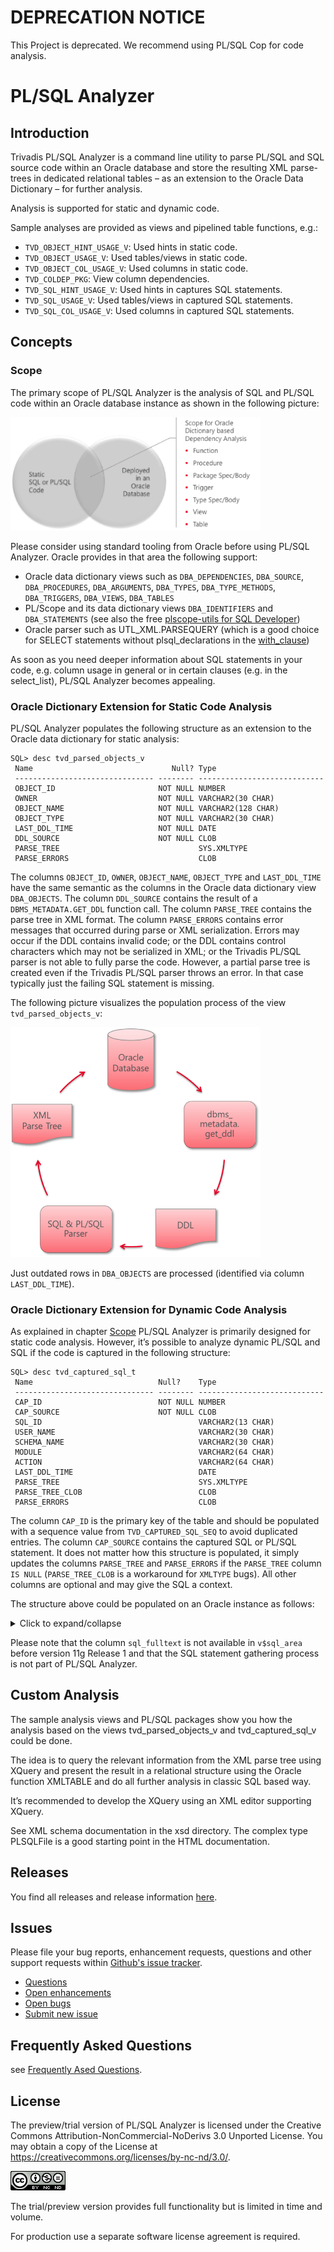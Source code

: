 # DEPRECATION NOTICE

This Project is deprecated. We recommend using PL/SQL Cop for code analysis.

# PL/SQL Analyzer

## Introduction

Trivadis PL/SQL Analyzer is a command line utility to parse PL/SQL and SQL source code within an Oracle database and store the resulting XML parse-trees in dedicated relational tables – as an extension to the Oracle Data Dictionary – for further analysis.

Analysis is supported for static and dynamic code.

Sample analyses are provided as views and pipelined table functions, e.g.:

- `TVD_OBJECT_HINT_USAGE_V`: Used hints in static code.
- `TVD_OBJECT_USAGE_V`: Used tables/views in static code.
- `TVD_OBJECT_COL_USAGE_V`: Used columns in static code.
- `TVD_COLDEP_PKG`: View column dependencies.
- `TVD_SQL_HINT_USAGE_V`: Used hints in captures SQL statements.
- `TVD_SQL_USAGE_V`: Used tables/views in captured SQL statements.
- `TVD_SQL_COL_USAGE_V`: Used columns in captured SQL statements.

## Concepts

### Scope

The primary scope of PL/SQL Analyzer is the analysis of SQL and PL/SQL code within an Oracle database instance as shown in the following picture:

<img alt="Scope" src="images/tvdca_scope.png" width="400">

Please consider using standard tooling from Oracle before using PL/SQL Analyzer. Oracle provides in that area the following support:

- Oracle data dictionary views such as `DBA_DEPENDENCIES`, `DBA_SOURCE`, `DBA_PROCEDURES`, `DBA_ARGUMENTS`, `DBA_TYPES`, `DBA_TYPE_METHODS`, `DBA_TRIGGERS`, `DBA_VIEWS`, `DBA_TABLES`
- PL/Scope and its data dictionary views `DBA_IDENTIFIERS` and `DBA_STATEMENTS` (see also the free [plscope-utils for SQL Developer](https://www.salvis.com/blog/plscope-utils-for-sql-developer/))
- Oracle parser such as UTL_XML.PARSEQUERY (which is a good choice for SELECT statements without plsql_declarations in the [with_clause](http://docs.oracle.com/database/122/SQLRF/SELECT.htm#GUID-CFA006CA-6FF1-4972-821E-6996142A51C6__BABFAFID))

As soon as you need deeper information about SQL statements in your code, e.g. column usage in general or in certain clauses (e.g. in the select_list), PL/SQL Analyzer becomes appealing.

### Oracle Dictionary Extension for Static Code Analysis

PL/SQL Analyzer populates the following structure as an extension to the Oracle data dictionary for static analysis:

```
SQL> desc tvd_parsed_objects_v
 Name                               Null? Type
 ------------------------------- -------- ----------------------------
 OBJECT_ID                       NOT NULL NUMBER
 OWNER                           NOT NULL VARCHAR2(30 CHAR)
 OBJECT_NAME                     NOT NULL VARCHAR2(128 CHAR)
 OBJECT_TYPE                     NOT NULL VARCHAR2(30 CHAR)
 LAST_DDL_TIME                   NOT NULL DATE
 DDL_SOURCE                      NOT NULL CLOB
 PARSE_TREE                               SYS.XMLTYPE
 PARSE_ERRORS                             CLOB
```

The columns `OBJECT_ID`, `OWNER`, `OBJECT_NAME`, `OBJECT_TYPE` and `LAST_DDL_TIME` have the same semantic as the columns in the Oracle data dictionary view `DBA_OBJECTS`. The column `DDL_SOURCE` contains the result of a `DBMS_METADATA.GET_DDL` function call. The column `PARSE_TREE` contains the parse tree in XML format. The column `PARSE_ERRORS` contains error messages that occurred during parse or XML serialization. Errors may occur if the DDL contains invalid code; or the DDL contains control characters which may not be serialized in XML; or the Trivadis PL/SQL parser is not able to fully parse the code. However, a partial parse tree is created even if the Trivadis PL/SQL parser throws an error. In that case typically just the failing SQL statement is missing.

The following picture visualizes the population process of the view `tvd_parsed_objects_v`:

<img alt="Parsed Objects" src="images/tvdca_parsed_objects.png" width="400">

Just outdated rows in `DBA_OBJECTS` are processed (identified via column `LAST_DDL_TIME`).

### Oracle Dictionary Extension for Dynamic Code Analysis

As explained in chapter [Scope](#scope) PL/SQL Analyzer is primarily designed for static code analysis. However, it’s possible to analyze dynamic PL/SQL and SQL if the code is captured in the following structure:

```
SQL> desc tvd_captured_sql_t
 Name                            Null?    Type
 ------------------------------- -------- ----------------------------
 CAP_ID                          NOT NULL NUMBER
 CAP_SOURCE                      NOT NULL CLOB
 SQL_ID                                   VARCHAR2(13 CHAR)
 USER_NAME                                VARCHAR2(30 CHAR)
 SCHEMA_NAME                              VARCHAR2(30 CHAR)
 MODULE                                   VARCHAR2(64 CHAR)
 ACTION                                   VARCHAR2(64 CHAR)
 LAST_DDL_TIME                            DATE
 PARSE_TREE                               SYS.XMLTYPE
 PARSE_TREE_CLOB                          CLOB
 PARSE_ERRORS                             CLOB
```

The column `CAP_ID` is the primary key of the table and should be populated with a sequence value from `TVD_CAPTURED_SQL_SEQ` to avoid duplicated entries. The column `CAP_SOURCE` contains the captured SQL or PL/SQL statement. It does not matter how this structure is populated, it simply updates the columns `PARSE_TREE` and `PARSE_ERRORS` if the `PARSE_TREE` column `IS NULL` (`PARSE_TREE_CLOB` is a workaround for `XMLTYPE` bugs). All other columns are optional and may give the SQL a context.

The structure above could be populated on an Oracle instance as follows:

<details>
<summary>Click to expand/collapse</summary>
<p>

#### Sample Population of `tvd_captured_sql_t`

```sql
MERGE INTO tvd_captured_sql_t t
USING (SELECT a.sql_id,
              a.sql_fulltext        AS cap_source,
              u.username            AS user_name,
              a.parsing_schema_name AS schema_name,
              a.module,
              a.action,
              a.last_load_time
         FROM v$sqlarea a
        INNER JOIN all_users u
           ON a.parsing_user_id = u.user_id
        WHERE a.parsing_schema_name NOT IN
              ('ANONYMOUS',
               'APEX_PUBLIC_USER',
               'CTXSYS',
               'DBSNMP',
               'DIP',
               'EXFSYS',
               'FLOWS_FILES',
               'GSMADMIN_INTERNAL',
               'LBACSYS',
               'MDDATA',
               'MDSYS',
               'MGMT_VIEW',
               'OLAPSYS',
               'ORACLE_OCM',
               'ORDDATA',
               'ORDPLUGINS',
               'ORDSYS',
               'OUTLN',
               'OWBSYS',
               'SI_INFORMTN_SCHEMA',
               'SPATIAL_CSW_ADMIN_USR',
               'SPATIAL_WFS_ADMIN_USR',
               'SYS',
               'SYSMAN',
               'SYSTEM',
               'WKPROXY',
               'WKSYS',
               'WK_TEST',
               'WMSYS',
               'XDB',
               'XS$NULL')) s
ON (s.sql_id = t.sql_id)
WHEN MATCHED THEN
   UPDATE
      SET t.last_load_time = s.last_load_time
    WHERE t.last_load_time < s.last_load_time
WHEN NOT MATCHED THEN
   INSERT
      (t.cap_id,
       t.cap_source,
       t.sql_id,
       t.user_name,
       t.schema_name,
       t.module,
       t.action,
       t.last_load_time)
   VALUES
      (tvd_captured_sql_seq.nextval,
       s.cap_source,
       s.sql_id,
       s.user_name,
       s.schema_name,
       s.module,
       s.action,
       s.last_load_time)
```

</p>
</details>

Please note that the column `sql_fulltext` is not available in `v$sql_area` before version 11g Release 1 and that the SQL statement gathering process is not part of PL/SQL Analyzer.

## Custom Analysis

The sample analysis views and PL/SQL packages show you how the analysis based on the views tvd_parsed_objects_v and tvd_captured_sql_v could be done.

The idea is to query the relevant information from the XML parse tree using XQuery and present the result in a relational structure using the Oracle function XMLTABLE and do all further analysis in classic SQL based way.

It’s recommended to develop the XQuery using an XML editor supporting XQuery.

See XML schema documentation in the xsd directory. The complex type PLSQLFile is a good starting point in the HTML documentation.

## Releases

You find all releases and release information [here](https://github.com/Trivadis/plsql-analyzer/releases).

## Issues
Please file your bug reports, enhancement requests, questions and other support requests within [Github's issue tracker](https://help.github.com/articles/about-issues/).

* [Questions](https://github.com/trivadis/plsql-analyzer/issues?q=is%3Aissue+label%3Aquestion)
* [Open enhancements](https://github.com/trivadis/plsql-analyzer/issues?q=is%3Aopen+is%3Aissue+label%3Aenhancement)
* [Open bugs](https://github.com/trivadis/plsql-analyzer/issues?q=is%3Aopen+is%3Aissue+label%3Abug)
* [Submit new issue](https://github.com/trivadis/plsql-analyzer/issues/new)

## Frequently Asked Questions

see [Frequently Ased Questions](FAQ.md).

## License

The preview/trial version of PL/SQL Analyzer is licensed under the Creative Commons Attribution-NonCommercial-NoDerivs 3.0 Unported License. You may obtain a copy of the License at https://creativecommons.org/licenses/by-nc-nd/3.0/.

![CC-BY_NC-ND](images/CC-BY-NC-ND.png)

The trial/preview version provides full functionality but is limited in time and volume.

For production use a separate software license agreement is required.
